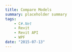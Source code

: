 ```yaml
---
title: Compare Models
summary: placeholder summary
tags:
    - C#.Net
    - Revit
    - Revit API
    - WPF
date: "2015-07-13"
---
```

